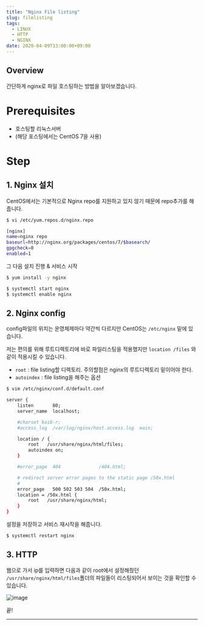 ```yaml
---
title: "Nginx File listing"
slug: filelisting
tags:
  - LINUX
  - HTTP
  - NGINX
date: 2020-04-09T13:00:00+09:00
---
```

## Overview
간단하게 nginx로 파일 호스팅하는 방법을 알아보겠습니다.

# Prerequisites
- 호스팅할 리눅스서버
- (해당 포스팅에서는 CentOS 7을 사용)

# Step
## 1. Nginx 설치
CentOS에서는 기본적으로 Nginx repo를 지원하고 있지 않기 때문에 repo추가를 해줍니다.  

~~~sh
$ vi /etc/yum.repos.d/nginx.repo

[nginx]
name=nginx repo
baseurl=http://nginx.org/packages/centos/7/$basearch/
gpgcheck=0
enabled=1
~~~

그 다음 설치 진행 & 서비스 시작
~~~sh
$ yum install -y nginx

$ systemctl start nginx
$ systemctl enable nginx
~~~

## 2. Nginx config

config파일의 위치는 운영체제마다 약간씩 다르지만 CentOS는 `/etc/nginx` 밑에 있습니다.

저는 편의를 위해 루트디렉토리에 바로 파일리스팅을 적용했지만 `location /files` 와 같이 적용시킬 수 있습니다.  

- `root` : file listing할 디렉토리. 주의할점은 nginx의 루트디렉토리 밑이어야 한다.  
- `autoindex` : file listing을 해주는 옵션

~~~sh
$ vim /etc/nginx/conf.d/default.conf

server {
    listen       80;
    server_name  localhost;

    #charset koi8-r;
    #access_log  /var/log/nginx/host.access.log  main;

    location / {
        root   /usr/share/nginx/html/files;
        autoindex on;
    }

    #error_page  404              /404.html;

    # redirect server error pages to the static page /50x.html
    #
    error_page   500 502 503 504  /50x.html;
    location = /50x.html {
        root   /usr/share/nginx/html;
    }
}
~~~

설정을 저장하고 서비스 재시작을 해줍니다. 
~~~sh
$ systemctl restart nginx
~~~

## 3. HTTP
웹으로 가서 ip를 입력하면 다음과 같이 root에서 설정해줬던 `/usr/share/nginx/html/files`폴더의 파일들이 리스팅되어서 보이는 것을 확인할 수 있습니다.  

![image](https://user-images.githubusercontent.com/15958325/78849457-80323300-7a4f-11ea-8819-fe6e6e917f0d.png)  

끝!

----
